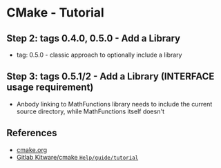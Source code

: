 # CMake - Tutorial

## Step 2: tags 0.4.0, 0.5.0 - Add a Library

- tag: 0.5.0 - classic approach to optionally include a library

## Step 3: tags 0.5.1/2 - Add a Library (INTERFACE usage requirement)

- Anbody linking to MathFunctions library needs to include the current source
directory, while MathFunctions itself doesn't

## References

- [cmake.org](https://cmake.org/cmake/help/v3.16/guide/tutorial/index.html)
- [Gitlab Kitware/cmake `Help/guide/tutorial`](https://gitlab.kitware.com/cmake/cmake/-/tree/master/Help/guide/tutorial)
